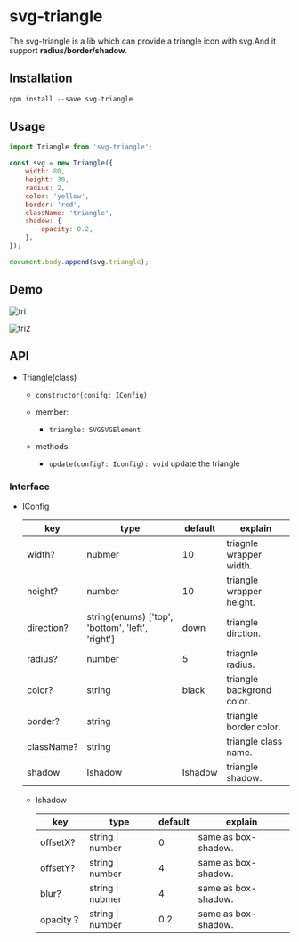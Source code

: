 # svg-triangle

The svg-triangle is a lib which can provide a triangle icon with svg.And it support **radius/border/shadow**.

## Installation

```js
npm install --save svg-triangle
```

## Usage

```js
import Triangle from 'svg-triangle';

const svg = new Triangle({
    width: 80,
    height: 30,
    radius: 2,
    color: 'yellow',
    border: 'red',
    className: 'triangle',
    shadow: {
        opacity: 0.2,
    },
});

document.body.append(svg.triangle);
```

## Demo

![tri](https://ws4.sinaimg.cn/large/006tNbRwly1fun5x130q6j30di06imxa.jpg)

![tri2](https://ws2.sinaimg.cn/large/006tNbRwly1fun5x191h1j30bq0ac74c.jpg)

## API

-   Triangle(class)

    -   `constructor(conifg: IConfig)`
    -   member:
        -   ```triangle: SVGSVGElement```
    -   methods:

        -   `update(config?: Iconfig): void`
            update the triangle




### Interface

*   IConfig

    | key        | type                                     | default | explain                   |
    | ---------- | ---------------------------------------- | ------- | ------------------------- |
    | width?     | nubmer                                   | 10      | triagnle wrapper width.   |
    | height?    | number                                   | 10      | triangle wrapper height.  |
    | direction? | string(enums) ['top', 'bottom', 'left', 'right'] | down    | triangle dirction.        |
    | radius?    | number                                   | 5       | triagnle radius.          |
    | color?     | string                                   | black   | triangle backgrond color. |
    | border?    | string                                   |         | triangle border color.    |
    | className? | string                                   |         | triangle class name.      |
    | shadow     | Ishadow                                  | Ishadow | triangle shadow.          |

    -   Ishadow

        | key      | type             | default | explain             |
        | -------- | ---------------- | ------- | ------------------- |
        | offsetX? | string \| number | 0       | same as box-shadow. |
        | offsetY? | string \| number | 4       | same as box-shadow. |
        | blur?    | string \| nubmer | 4       | same as box-shadow. |
        | opacity？ | string \| number | 0.2     | same as box-shadow. |


